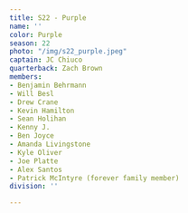 ```yaml
---
title: S22 - Purple
name: ''
color: Purple
season: 22
photo: "/img/s22_purple.jpeg"
captain: JC Chiuco
quarterback: Zach Brown
members:
- Benjamin Behrmann
- Will Besl
- Drew Crane
- Kevin Hamilton
- Sean Holihan
- Kenny J.
- Ben Joyce
- Amanda Livingstone
- Kyle Oliver
- Joe Platte
- Alex Santos
- Patrick McIntyre (forever family member)
division: ''

---
```

